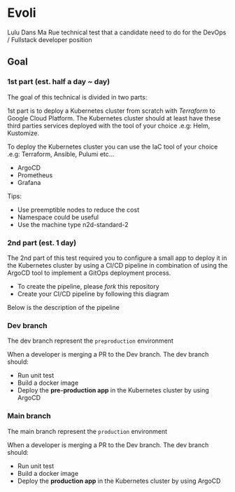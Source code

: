 # Evoli

Lulu Dans Ma Rue technical test that a candidate need to do for the DevOps / Fullstack developer position

## Goal

### 1st part (est. half a day ~ day)

The goal of this technical is divided in two parts:

1st part is to deploy a Kubernetes cluster from scratch with *Terraform* to Google Cloud Platform. The Kubernetes cluster should at least have these third parties services deployed with the tool of your choice .e.g: Helm, Kustomize. 

To deploy the Kubernetes cluster you can use the IaC tool of your choice .e.g: Terraform, Ansible, Pulumi etc...

- ArgoCD
- Prometheus
- Grafana

Tips:

- Use preemptible nodes to reduce the cost
- Namespace could be useful
- Use the machine type n2d-standard-2 

### 2nd part (est. 1 day)

The 2nd part of this test required you to configure a small app to deploy it in the Kubernetes cluster by using a CI/CD pipeline in combination of using the ArgoCD tool to implement a GitOps deployment process.

- To create the pipeline, please *fork* this repository
- Create your CI/CD pipeline by following this diagram

Below is the description of the pipeline

### Dev branch

The dev branch represent the `preproduction` environment

When a developer is merging a PR to the Dev branch. The dev branch should:
- Run unit test
- Build a docker image
- Deploy the **pre-production app** in the Kubernetes cluster by using ArgoCD

### Main branch

The main branch represent the `production` environment

When a developer is merging a PR to the Dev branch. The dev branch should:
- Run unit test
- Build a docker image
- Deploy the **production app** in the Kubernetes cluster by using ArgoCD
